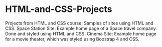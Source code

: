 # HTML-and-CSS-Projects
Projects from HTML and CSS course: Samples of sites using HTML and CSS.
Space Station Site: Example home page of a Space travel company. Done and styled using HTML and CSS.
Cinema Site: Example home page for a movie theater, which was styled using Boostrap 4 and CSS.

